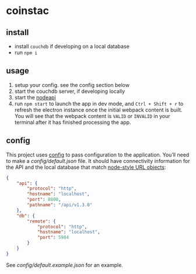 # coinstac

## install
- install `couchdb` if developing on a local database
- run `npm i`

## usage

1. setup your config.  see the config section below
1. start the couchdb server, if developing locally
1. start the [nodeapi](MRN-Code/nodeapi)
1. run `npm start` to launch the app in dev mode, and `Ctrl + Shift + r` to refresh the electron instance once the initial webpack content is built.  You will see that the webpack content is `VALID` or `INVALID` in your terminal after it has finished processing the app.

## config
This project uses [config](https://www.npmjs.com/package/config) to pass configuration to the application. You’ll need to make a _config/default.json_ file. It should have connectivity information for the API and the local database that match [node-style URL objects](https://nodejs.org/api/url.html):

```json
{
    "api": {
        "protocol": "http",
        "hostname": "localhost",
        "port": 8800,
        "pathname": "/api/v1.3.0"
    },
    "db": {
        "remote": {
            "protocol": "http",
            "hostname": "localhost",
            "port": 5984
        }
    }
}
```

See _config/default.example.json_ for an example.
